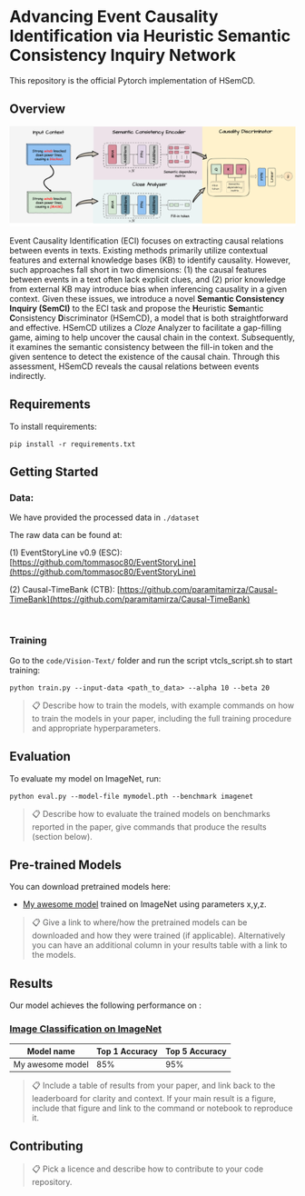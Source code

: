 # Advancing Event Causality Identification via Heuristic Semantic Consistency Inquiry Network

This repository is the official Pytorch implementation of HSemCD.




## Overview

![model](/imgs/HSemCD.png "HSemCD")

Event Causality Identification (ECI) focuses on extracting causal relations between events in texts. Existing methods primarily utilize contextual features and external knowledge bases (KB) to identify causality. However, such approaches fall short in two dimensions: (1) the causal features between events in a text often lack explicit clues, and (2) prior knowledge from external KB may introduce bias when inferencing causality in a given context. Given these issues, 
we introduce a novel **Semantic Consistency Inquiry (SemCI)** to the ECI task and propose the **H**euristic **Sem**antic **C**onsistency **D**iscriminator (HSemCD), a model that is both straightforward and effective. HSemCD utilizes a *Cloze* Analyzer to facilitate a gap-filling game, aiming to help uncover the causal chain in the context. Subsequently, it examines the semantic consistency between the fill-in token and the given sentence to detect the existence of the causal chain. Through this assessment, HSemCD reveals the causal relations between events indirectly. 



## Requirements

To install requirements:

```setup
pip install -r requirements.txt
```

## Getting Started

### Data:
We have provided the processed data in `./dataset`

The raw data can be found at:

(1) EventStoryLine v0.9 (ESC): [https://github.com/tommasoc80/EventStoryLine](https://github.com/tommasoc80/EventStoryLine)

(2) Causal-TimeBank (CTB): [https://github.com/paramitamirza/Causal-TimeBank](https://github.com/paramitamirza/Causal-TimeBank)

&nbsp;
### Training

Go to the `code/Vision-Text/` folder and run the script vtcls_script.sh to start training:

```train
python train.py --input-data <path_to_data> --alpha 10 --beta 20
```

>📋  Describe how to train the models, with example commands on how to train the models in your paper, including the full training procedure and appropriate hyperparameters.

## Evaluation

To evaluate my model on ImageNet, run:

```eval
python eval.py --model-file mymodel.pth --benchmark imagenet
```

>📋  Describe how to evaluate the trained models on benchmarks reported in the paper, give commands that produce the results (section below).

## Pre-trained Models

You can download pretrained models here:

- [My awesome model](https://drive.google.com/mymodel.pth) trained on ImageNet using parameters x,y,z. 

>📋  Give a link to where/how the pretrained models can be downloaded and how they were trained (if applicable).  Alternatively you can have an additional column in your results table with a link to the models.

## Results

Our model achieves the following performance on :

### [Image Classification on ImageNet](https://paperswithcode.com/sota/image-classification-on-imagenet)

| Model name         | Top 1 Accuracy  | Top 5 Accuracy |
| ------------------ |---------------- | -------------- |
| My awesome model   |     85%         |      95%       |

>📋  Include a table of results from your paper, and link back to the leaderboard for clarity and context. If your main result is a figure, include that figure and link to the command or notebook to reproduce it. 


## Contributing

>📋  Pick a licence and describe how to contribute to your code repository. 
